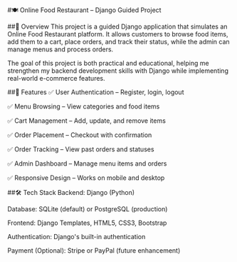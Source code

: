 #🍽️ Online Food Restaurant – Django Guided Project



##📌 Overview
This project is a guided Django application that simulates an Online Food Restaurant platform.
It allows customers to browse food items, add them to a cart, place orders, and track their status, while the admin can manage menus and process orders.

The goal of this project is both practical and educational, helping me strengthen my backend development skills with Django while implementing real-world e-commerce features.

##🎯 Features
✅ User Authentication – Register, login, logout

✅ Menu Browsing – View categories and food items

✅ Cart Management – Add, update, and remove items

✅ Order Placement – Checkout with confirmation

✅ Order Tracking – View past orders and statuses

✅ Admin Dashboard – Manage menu items and orders

✅ Responsive Design – Works on mobile and desktop

##🛠️ Tech Stack
Backend: Django (Python)

Database: SQLite (default) or PostgreSQL (production)

Frontend: Django Templates, HTML5, CSS3, Bootstrap

Authentication: Django's built-in authentication

Payment (Optional): Stripe or PayPal (future enhancement)

